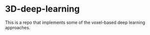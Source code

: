 # 3D-deep-learning

This is a repo that implements some of the voxel-based deep learning approaches.
